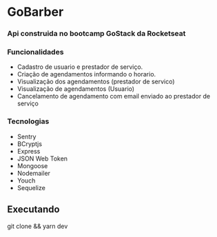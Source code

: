 # GoBarber
### Api construida no bootcamp GoStack da Rocketseat 

### Funcionalidades
* Cadastro de usuario e prestador de serviço.
* Criação de agendamentos informando o horario.
* Visualização dos agendamentos (prestador de servico)
* Visualização de agendamentos (Usuario)
* Cancelamento de agendamento com email enviado ao prestador de serviço

###  Tecnologias
* Sentry
* BCryptjs
* Express
* JSON Web Token
* Mongoose
* Nodemailer
* Youch
* Sequelize

## Executando

git clone && yarn dev
